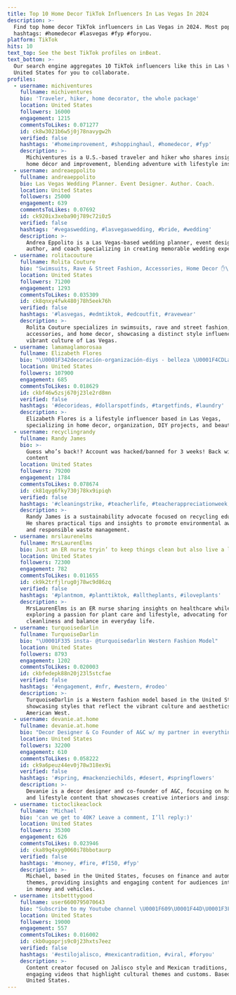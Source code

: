 ```yaml
---
title: Top 10 Home Decor TikTok Influencers In Las Vegas In 2024
description: >-
  Find top home decor TikTok influencers in Las Vegas in 2024. Most popular
  hashtags: #homedecor #lasvegas #fyp #foryou.
platform: TikTok
hits: 10
text_top: See the best TikTok profiles on inBeat.
text_bottom: >-
  Our search engine aggregates 10 TikTok influencers like this in Las Vegas,
  United States for you to collaborate.
profiles:
  - username: michiventures
    fullname: michiventures
    bio: 'Traveler, hiker, home decorator, the whole package'
    location: United States
    followers: 16000
    engagement: 1215
    commentsToLikes: 0.071277
    id: ck8w3021b6w5j0j78navygw2h
    verified: false
    hashtags: '#homeimprovement, #shoppinghaul, #homedecor, #fyp'
    description: >-
      Michiventures is a U.S.-based traveler and hiker who shares insights on
      home décor and improvement, blending adventure with lifestyle inspiration.
  - username: andreaeppolito
    fullname: andreaeppolito
    bio: Las Vegas Wedding Planner. Event Designer. Author. Coach.
    location: United States
    followers: 25000
    engagement: 639
    commentsToLikes: 0.07692
    id: ck920ix3xeba90j789c72i0z5
    verified: false
    hashtags: '#vegaswedding, #lasvegaswedding, #bride, #wedding'
    description: >-
      Andrea Eppolito is a Las Vegas-based wedding planner, event designer,
      author, and coach specializing in creating memorable wedding experiences.
  - username: rolitacouture
    fullname: Rolita Couture
    bio: "Swimsuits, Rave & Street Fashion, Accessories, Home Decor ✋\U0001F3FDmade \U0001F3B2 Las Vegas"
    location: United States
    followers: 71200
    engagement: 1293
    commentsToLikes: 0.035309
    id: ck8qnxy4fwk480j78h5eek76h
    verified: false
    hashtags: '#lasvegas, #edmtiktok, #edcoutfit, #ravewear'
    description: >-
      Rolita Couture specializes in swimsuits, rave and street fashion,
      accessories, and home decor, showcasing a distinct style influenced by the
      vibrant culture of Las Vegas.
  - username: lamamaglamorosaa
    fullname: Elizabeth Flores
    bio: "\U0001F342decoración-organización-diys - belleza \U0001F4CDLas Vegas rutvilleda289@gmail.com \U0001F600"
    location: United States
    followers: 107900
    engagement: 685
    commentsToLikes: 0.018629
    id: ckbf46w5zsj670j23le2rd8mn
    verified: false
    hashtags: '#decorideas, #dollarspotfinds, #targetfinds, #laundry'
    description: >-
      Elizabeth Flores is a lifestyle influencer based in Las Vegas,
      specializing in home decor, organization, DIY projects, and beauty tips.
  - username: recyclingrandy
    fullname: Randy James
    bio: >-
      Guess who’s back!? Account was hacked/banned for 3 weeks! Back with more
      content
    location: United States
    followers: 79200
    engagement: 1784
    commentsToLikes: 0.078674
    id: ck81qyg6fky730j78kx9ipiqh
    verified: false
    hashtags: '#cleaningstrike, #teacherlife, #teacherappreciationweek, #fyp'
    description: >-
      Randy James is a sustainability advocate focused on recycling education.
      He shares practical tips and insights to promote environmental awareness
      and responsible waste management.
  - username: mrslaurenelms
    fullname: MrsLaurenElms
    bio: Just an ER nurse tryin’ to keep things clean but also live a lil
    location: United States
    followers: 72300
    engagement: 782
    commentsToLikes: 0.011655
    id: ck9k2trfjlrug0j78wc9d86zq
    verified: false
    hashtags: '#plantmom, #planttiktok, #alltheplants, #iloveplants'
    description: >-
      MrsLaurenElms is an ER nurse sharing insights on healthcare while
      exploring a passion for plant care and lifestyle, advocating for
      cleanliness and balance in everyday life.
  - username: turquoisedarlin
    fullname: TurquoiseDarlin
    bio: "\U0001F335 insta- @turquoisedarlin Western Fashion Model"
    location: United States
    followers: 8793
    engagement: 1202
    commentsToLikes: 0.020003
    id: ckbfedepk88n20j23l5stcfae
    verified: false
    hashtags: '#engagement, #nfr, #western, #rodeo'
    description: >-
      TurquoiseDarlin is a Western fashion model based in the United States,
      showcasing styles that reflect the vibrant culture and aesthetics of the
      American West.
  - username: devanie.at.home
    fullname: devanie.at.home
    bio: "Decor Designer & Co Founder of A&C w/ my partner in everything, @dj.adams.co \U0001F5A4"
    location: United States
    followers: 32200
    engagement: 610
    commentsToLikes: 0.058222
    id: ck9a6peuz44ev0j78w318ex9i
    verified: false
    hashtags: '#spring, #mackenziechilds, #desert, #springflowers'
    description: >-
      Devanie is a decor designer and co-founder of A&C, focusing on home design
      and lifestyle content that showcases creative interiors and inspiration.
  - username: tictoclikeaclock
    fullname: 'Michael '
    bio: 'can we get to 40K? Leave a comment, I’ll reply:)'
    location: United States
    followers: 35300
    engagement: 626
    commentsToLikes: 0.023946
    id: cka89q4xyg0060i78bbotaurp
    verified: false
    hashtags: '#money, #fire, #f150, #fyp'
    description: >-
      Michael, based in the United States, focuses on finance and automotive
      themes, providing insights and engaging content for audiences interested
      in money and vehicles.
  - username: itsbetttygood
    fullname: user6600795070643
    bio: "Subscribe to my Youtube channel \U0001F609\U0001F44D\U0001F3FB"
    location: United States
    followers: 19000
    engagement: 557
    commentsToLikes: 0.016002
    id: ckb0ugoprjs9c0j23hxts7eez
    verified: false
    hashtags: '#estilojalisco, #mexicantradition, #viral, #foryou'
    description: >-
      Content creator focused on Jalisco style and Mexican traditions, sharing
      engaging videos that highlight cultural themes and customs. Based in the
      United States.
---
```


